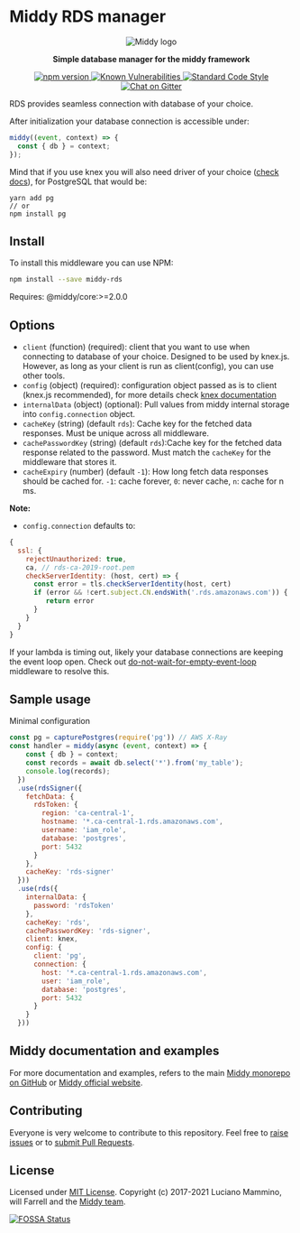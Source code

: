 # Middy RDS manager

<div align="center">
  <img alt="Middy logo" src="https://raw.githubusercontent.com/middyjs/middy/master/docs/img/middy-logo.png"/>
</div>

<div align="center">
  <p><strong>Simple database manager for the middy framework</strong></p>
</div>

<div align="center">
<p>
  <a href="http://badge.fury.io/js/%40willfarrell%2Fmiddy-rds">
    <img src="https://badge.fury.io/js/%40willfarrell%2Fmiddy-rds.svg" alt="npm version" style="max-width:100%;">
  </a>
  <a href="https://snyk.io/test/github/willfarrell/middy-rds">
    <img src="https://snyk.io/test/github/willfarrell/middy-rds/badge.svg" alt="Known Vulnerabilities" data-canonical-src="https://snyk.io/test/github/willfarrell/middy-rds" style="max-width:100%;">
  </a>
  <a href="https://standardjs.com/">
    <img src="https://img.shields.io/badge/code_style-standard-brightgreen.svg" alt="Standard Code Style"  style="max-width:100%;">
  </a>
  <a href="https://gitter.im/middyjs/Lobby">
    <img src="https://badges.gitter.im/gitterHQ/gitter.svg" alt="Chat on Gitter"  style="max-width:100%;">
  </a>
</p>
</div>

RDS provides seamless connection with database of your choice.

After initialization your database connection is accessible under:
```javascript
middy((event, context) => {
  const { db } = context;
});
```

Mind that if you use knex you will also need driver of your choice ([check docs](http://knexjs.org/#Installation-node)), for PostgreSQL that would be:
```
yarn add pg
// or
npm install pg
```


## Install

To install this middleware you can use NPM:

```bash
npm install --save middy-rds
```

Requires: @middy/core:>=2.0.0

## Options
- `client` (function) (required): client that you want to use when connecting to database of your choice. Designed to be used by knex.js. However, as long as your client is run as client(config), you can use other tools.
- `config` (object) (required): configuration object passed as is to client (knex.js recommended), for more details check [knex documentation](http://knexjs.org/#Installation-client)
- `internalData` (object) (optional): Pull values from middy internal storage into `config.connection` object.
- `cacheKey` (string) (default `rds`): Cache key for the fetched data responses. Must be unique across all middleware.
- `cachePasswordKey` (string) (default `rds`):Cache key for the fetched data response related to the password. Must match the `cacheKey` for the middleware that stores it.
- `cacheExpiry` (number) (default `-1`): How long fetch data responses should be cached for. `-1`: cache forever, `0`: never cache, `n`: cache for n ms.


**Note:**
- `config.connection` defaults to:

```javascript
{
  ssl: {
    rejectUnauthorized: true,
    ca, // rds-ca-2019-root.pem
    checkServerIdentity: (host, cert) => {
      const error = tls.checkServerIdentity(host, cert)
      if (error && !cert.subject.CN.endsWith('.rds.amazonaws.com')) {
         return error
      }
    }
  }
}
```

If your lambda is timing out, likely your database connections are keeping the event loop open. Check out [do-not-wait-for-empty-event-loop](https://github.com/middyjs/middy/tree/master/packages/do-not-wait-for-empty-event-loop) middleware to resolve this.

## Sample usage

Minimal configuration

```javascript
const pg = capturePostgres(require('pg')) // AWS X-Ray
const handler = middy(async (event, context) => {
    const { db } = context;
    const records = await db.select('*').from('my_table');
    console.log(records);
  })
  .use(rdsSigner({
    fetchData: {
      rdsToken: {
        region: 'ca-central-1',
        hostname: '*.ca-central-1.rds.amazonaws.com',
        username: 'iam_role',
        database: 'postgres',
        port: 5432
      }
    },
    cacheKey: 'rds-signer'
  }))
  .use(rds({
    internalData: {
      password: 'rdsToken'
    },
    cacheKey: 'rds',
    cachePasswordKey: 'rds-signer',
    client: knex,
    config: {
      client: 'pg',
      connection: {
        host: '*.ca-central-1.rds.amazonaws.com',
        user: 'iam_role',
        database: 'postgres',
        port: 5432
      }
    }
  }))
```


## Middy documentation and examples

For more documentation and examples, refers to the main [Middy monorepo on GitHub](https://github.com/middyjs/middy) or [Middy official website](https://middy.js.org).


## Contributing

Everyone is very welcome to contribute to this repository. Feel free to [raise issues](https://github.com/middyjs/middy/issues) or to [submit Pull Requests](https://github.com/middyjs/middy/pulls).


## License

Licensed under [MIT License](LICENSE). Copyright (c) 2017-2021 Luciano Mammino, will Farrell and the [Middy team](https://github.com/middyjs/middy/graphs/contributors).

<a href="https://app.fossa.io/projects/git%2Bgithub.com%2Fmiddyjs%2Fmiddy?ref=badge_large">
  <img src="https://app.fossa.io/api/projects/git%2Bgithub.com%2Fmiddyjs%2Fmiddy.svg?type=large" alt="FOSSA Status"  style="max-width:100%;">
</a>
